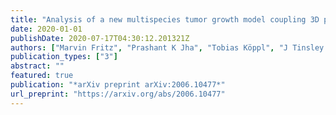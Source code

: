 ```yaml
---
title: "Analysis of a new multispecies tumor growth model coupling 3D phase-fields with a 1D vascular network"
date: 2020-01-01
publishDate: 2020-07-17T04:30:12.201321Z
authors: ["Marvin Fritz", "Prashant K Jha", "Tobias Köppl", "J Tinsley Oden", "Barbara Wohlmuth"]
publication_types: ["3"]
abstract: ""
featured: true
publication: "*arXiv preprint arXiv:2006.10477*"
url_preprint: "https://arxiv.org/abs/2006.10477"
---
```


